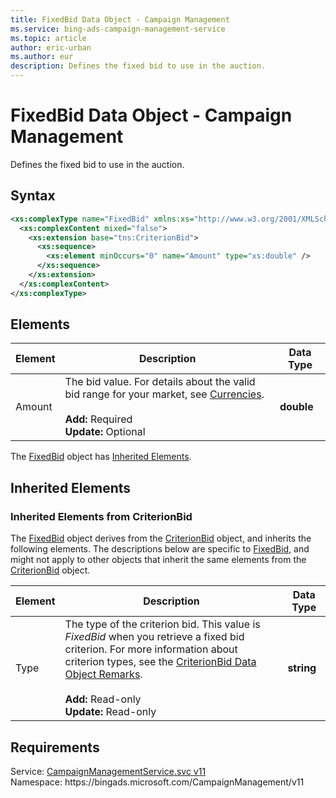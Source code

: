 ```yaml
---
title: FixedBid Data Object - Campaign Management
ms.service: bing-ads-campaign-management-service
ms.topic: article
author: eric-urban
ms.author: eur
description: Defines the fixed bid to use in the auction.
---
```

# FixedBid Data Object - Campaign Management
Defines the fixed bid to use in the auction.

## Syntax
```xml
<xs:complexType name="FixedBid" xmlns:xs="http://www.w3.org/2001/XMLSchema">
  <xs:complexContent mixed="false">
    <xs:extension base="tns:CriterionBid">
      <xs:sequence>
        <xs:element minOccurs="0" name="Amount" type="xs:double" />
      </xs:sequence>
    </xs:extension>
  </xs:complexContent>
</xs:complexType>
```

## <a name="elements"></a>Elements

|Element|Description|Data Type|
|-----------|---------------|-------------|
|<a name="amount"></a>Amount|The bid value. For details about the valid bid range for your market, see [Currencies](../guides/currencies.md).<br/><br/>**Add:** Required<br/>**Update:** Optional|**double**|

The [FixedBid](fixedbid.md) object has [Inherited Elements](#inheritedelements).

## <a name="inheritedelements"></a>Inherited Elements

### <a name="inheritedelementscriterionbid"></a>Inherited Elements from CriterionBid
The [FixedBid](fixedbid.md) object derives from the [CriterionBid](criterionbid.md) object, and inherits the following elements. The descriptions below are specific to [FixedBid](fixedbid.md), and might not apply to other objects that inherit the same elements from the [CriterionBid](criterionbid.md) object.  

|Element|Description|Data Type|
|-----------|---------------|-------------|
|<a name="type"></a>Type|The type of the criterion bid. This value is *FixedBid* when you retrieve a fixed bid criterion. For more information about criterion types, see the [CriterionBid Data Object Remarks](../campaign-management-service/criterionbid.md#remarks).<br/><br/>**Add:** Read-only<br/>**Update:** Read-only|**string**|

## Requirements
Service: [CampaignManagementService.svc v11](https://campaign.api.bingads.microsoft.com/Api/Advertiser/CampaignManagement/v11/CampaignManagementService.svc)  
Namespace: https\://bingads.microsoft.com/CampaignManagement/v11  

